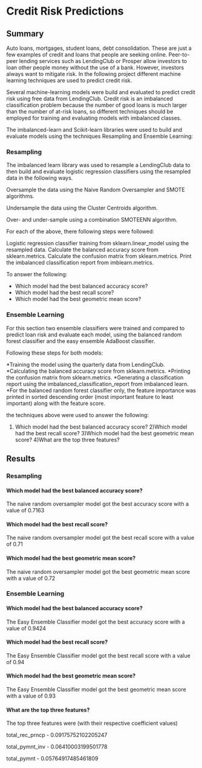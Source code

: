 # Credit Risk Predictions 

## Summary 

Auto loans, mortgages, student loans, debt consolidation. These are just a few examples of credit and loans that people are seeking online. Peer-to-peer lending services such as LendingClub or Prosper allow investors to loan other people money without the use of a bank. However, investors always want to mitigate risk. In the following project different machine learning techniques are used to predict credit risk.

Several machine-learning models were build and evaluated to predict credit risk using free data from LendingClub. Credit risk is an imbalanced classification problem because the number of good loans is much larger than the number of at-risk loans, so different techniques should be employed for training and evaluating models with imbalanced classes. 

The imbalanced-learn and Scikit-learn libraries were used to build and evaluate models using the techniques Resampling and Ensemble Learning:

### Resampling

The imbalanced learn library was used to resample a LendingClub data to then build and evaluate logistic regression classifiers using the resampled data in the following ways.

Oversample the data using the Naive Random Oversampler and SMOTE algorithms.

Undersample the data using the Cluster Centroids algorithm.

Over- and under-sample using a combination SMOTEENN algorithm.

For each of the above, there following steps were followed:

Logistic regression classifier training from sklearn.linear_model using the resampled data.
Calculate the balanced accuracy score from sklearn.metrics.
Calculate the confusion matrix from sklearn.metrics.
Print the imbalanced classification report from imblearn.metrics.

To answer the following:

* Which model had the best balanced accuracy score?
* Which model had the best recall score?
* Which model had the best geometric mean score?

### Ensemble Learning

For this section two ensemble classifiers were trained and compared to predict loan risk and evaluate each model, using the balanced random forest classifier and the easy ensemble AdaBoost classifier.

Following these steps for both models:

*Training the model using the quarterly data from LendingClub.
*Calculating the balanced accuracy score from sklearn.metrics.
*Printing the confusion matrix from sklearn.metrics.
*Generating a classification report using the imbalanced_classification_report from imbalanced learn.
*For the balanced random forest classifier only,  the feature importance was printed in sorted descending order (most important feature to least important) along with the feature score.

the techniques above were used to answer the following:

1) Which model had the best balanced accuracy score?
2)Which model had the best recall score?
3)Which model had the best geometric mean score?
4)What are the top three features?

## Results

### Resampling

#### Which model had the best balanced accuracy score?

 The naive random oversampler model got the best accuracy score with a value of 0.7163

#### Which model had the best recall score?

 The naive random oversampler model got the best recall score with a value of 0.71

#### Which model had the best geometric mean score?

 The naive random oversampler model got the best geometric mean score with a value of 0.72
  
  
### Ensemble Learning 


#### Which model had the best balanced accuracy score?
  
 The Easy Ensemble Classifier model got the best accuracy score with a value of 0.9424
  
#### Which model had the best recall score?

 The Easy Ensemble Classifier model got the best recall score with a value of 0.94

#### Which model had the best geometric mean score?

 The Easy Ensemble Classifier model got the best geometric mean score with a value of 0.93

#### What are the top three features?

The top three features were (with their respective coefficient values)

total_rec_prncp - 0.09175752102205247

total_pymnt_inv - 0.06410003199501778

total_pymnt - 0.05764917485461809
